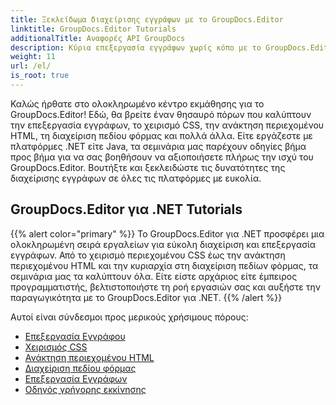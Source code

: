 ```yaml
---
title: Ξεκλείδωμα διαχείρισης εγγράφων με το GroupDocs.Editor
linktitle: GroupDocs.Editor Tutorials
additionalTitle: Αναφορές API GroupDocs
description: Κύρια επεξεργασία εγγράφων χωρίς κόπο με το GroupDocs.Editor για .NET & Java. Βελτιώστε τη ροή εργασιών, διαχειριστείτε το CSS, ανακτήστε περιεχόμενο HTML και πολλά άλλα!
weight: 11
url: /el/
is_root: true
---
```


Καλώς ήρθατε στο ολοκληρωμένο κέντρο εκμάθησης για το GroupDocs.Editor! Εδώ, θα βρείτε έναν θησαυρό πόρων που καλύπτουν την επεξεργασία εγγράφων, το χειρισμό CSS, την ανάκτηση περιεχομένου HTML, τη διαχείριση πεδίου φόρμας και πολλά άλλα. Είτε εργάζεστε με πλατφόρμες .NET είτε Java, τα σεμινάρια μας παρέχουν οδηγίες βήμα προς βήμα για να σας βοηθήσουν να αξιοποιήσετε πλήρως την ισχύ του GroupDocs.Editor. Βουτήξτε και ξεκλειδώστε τις δυνατότητες της διαχείρισης εγγράφων σε όλες τις πλατφόρμες με ευκολία.


## GroupDocs.Editor για .NET Tutorials
{{% alert color="primary" %}}
Το GroupDocs.Editor για .NET προσφέρει μια ολοκληρωμένη σειρά εργαλείων για εύκολη διαχείριση και επεξεργασία εγγράφων. Από το χειρισμό περιεχομένου CSS έως την ανάκτηση περιεχομένου HTML και την κυριαρχία στη διαχείριση πεδίων φόρμας, τα σεμινάρια μας τα καλύπτουν όλα. Είτε είστε αρχάριος είτε έμπειρος προγραμματιστής, βελτιστοποιήστε τη ροή εργασιών σας και αυξήστε την παραγωγικότητα με το GroupDocs.Editor για .NET.
{{% /alert %}}

Αυτοί είναι σύνδεσμοι προς μερικούς χρήσιμους πόρους:
 
- [Επεξεργασία Εγγράφου](./net/document-editing/)
- [Χειρισμός CSS](./net/css-handling/)
- [Ανάκτηση περιεχομένου HTML](./net/html-content-retrieval/)
- [Διαχείριση πεδίου φόρμας](./net/form-field-management/)
- [Επεξεργασία Εγγράφων](./net/document-processing/)
- [Οδηγός γρήγορης εκκίνησης](./net/quick-start-guide/)
